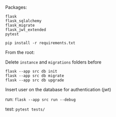 Packages:

    flask
    flask_sqlalchemy
    flask_migrate
    flask_jwt_extended
    pytest

`pip install -r requirements.txt`

From the root:

Delete `instance` and `migrations` folders before

    flask --app src db init
    flask --app src db migrate
    flask --app src db upgrade

Insert user on the database for authentication (jwt)

run: `flask --app src run --debug`

test: `pytest tests/`